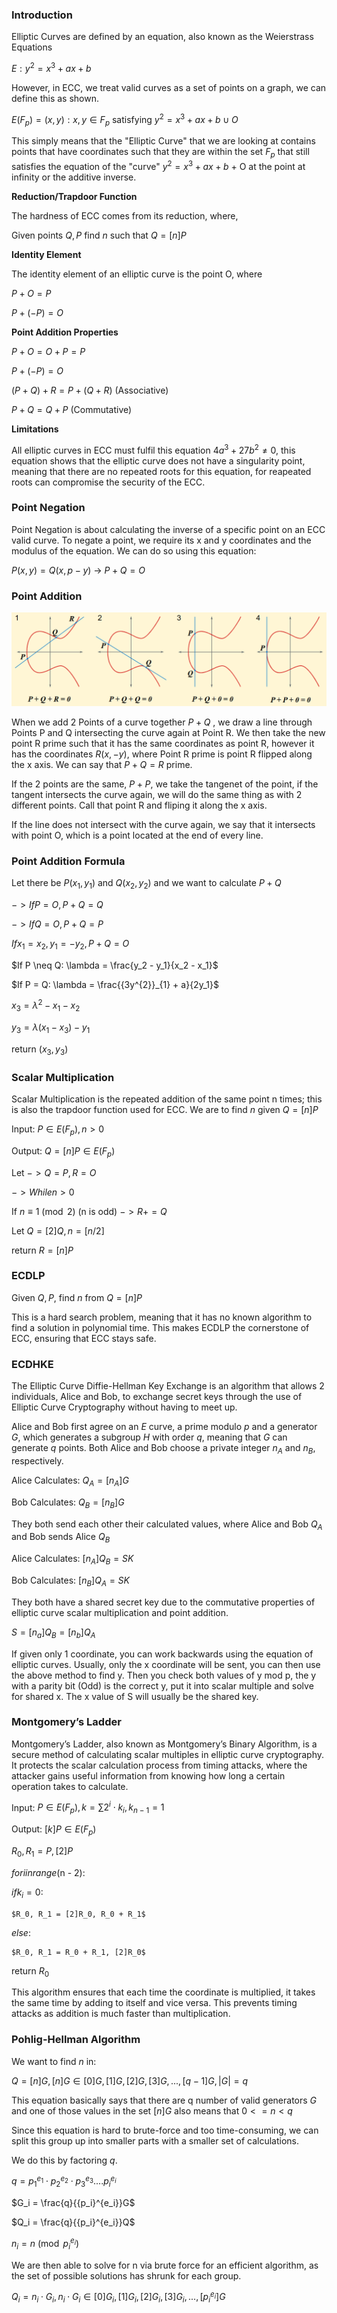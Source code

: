 ### __Introduction__

Elliptic Curves are defined by an equation, also known as the Weierstrass Equations

$E: y^{2} = x^{3} + ax + b$

However, in ECC, we treat valid curves as a set of points on a graph, we can define this as shown.

$E(F_{p}) = (x, y): x, y ∈ F_{p}$ satisfying $y^{2} = x^{3} + ax +b ∪ O$

This simply means that the "Elliptic Curve" that we are looking at contains points that have coordinates such that they are within the set $F_{p}$ that still satisfies the equation of the "curve" $y^{2} = x^{3} + ax + b$ + O at the point at infinity or the additive inverse.

__Reduction/Trapdoor Function__

The hardness of ECC comes from its reduction, where,

Given points $Q, P$ find $n$ such that $Q = [n]P$


__Identity Element__

The identity element of an elliptic curve is the point O, where

$P + O = P$

$P + (-P) = O$


__Point Addition Properties__

$P + O = O + P = P$

$P + (- P) = O$

$(P + Q) + R = P + (Q + R)$ (Associative)

$P + Q = Q + P$ (Commutative)


__Limitations__

All elliptic curves in ECC must fulfil this equation $4a^{3} + 27b^{2} \neq 0$, this equation shows that the elliptic curve does not have a singularity point, meaning that there are no repeated roots for this equation, for reapeated roots can compromise the security of the ECC.

### __Point Negation__

Point Negation is about calculating the inverse of a specific point on an ECC valid curve. To negate a point, we require its x and y coordinates and the modulus of the equation. We can do so using this equation:

$P(x, y) = Q(x, p - y)$ -> $P + Q = O$


### __Point Addition__

![Screenshot](./images/Point_Addition.png)

When we add 2 Points of a curve together $P + Q$ , we draw a line through Points P and Q intersecting the curve again at Point R. We then take the new point R prime such that it has the same coordinates as point R, however it has the coordinates $R(x, -y)$, where Point R prime is point R flipped along the x axis. We can say that $P + Q = R$ prime.

If the 2 points are the same, $P + P$, we take the tangenet of the point, if the tangent intersects the curve again, we will do the same thing as with 2 different points. Call that point R and fliping it along the x axis. 

If the line does not intersect with the curve again, we say that it intersects with point O, which is a point located at the end of every line.

### __Point Addition Formula__

Let there be $P(x_1, y_1)$ and $Q(x_2, y_2)$ and we want to calculate $P + Q$

$-> If P = O, P + Q = Q$

$-> If Q = O, P + Q = P$

$If x_1 = x_2, y_1 = -y_2, P + Q = O$

$If P \neq Q: \lambda = \frac{y_2 - y_1}{x_2 - x_1}$

$If P = Q: \lambda = \frac{{3y^{2}}_{1} + a}{2y_1}$

$x_3 = \lambda^2 - x_1 - x_2$

$y_3 = \lambda(x_1 - x_3) - y_1$

return $(x_3, y_3)$


### __Scalar Multiplication__

Scalar Multiplication is the repeated addition of the same point n times; this is also the trapdoor function used for ECC. We are to find $n$ given $Q = [n]P$

Input: $P ∈ E(F_p), n > 0$

Output: $Q = [n]P ∈ E(F_p)$

Let $-> Q = P, R = O$

$-> While n > 0$

If $n \equiv 1 \pmod{2}$ (n is odd) $-> R += Q$

Let $Q = [2]Q, n = [n/2]$

return $R = [n]P$


### __ECDLP__

Given $Q, P$, find $n$ from $Q = [n]P$

This is a hard search problem, meaning that it has no known algorithm to find a solution in polynomial time. This makes ECDLP the cornerstone of ECC, ensuring that ECC stays safe.


### __ECDHKE__

The Elliptic Curve Diffie-Hellman Key Exchange is an algorithm that allows 2 individuals, Alice and Bob, to exchange secret keys through the use of Elliptic Curve Cryptography without having to meet up.

Alice and Bob first agree on an $E$ curve, a prime modulo $p$ and a generator $G$, which generates a subgroup $H$ with order $q$, meaning that $G$ can generate $q$ points. Both Alice and Bob choose a private integer $n_A$ and $n_B$, respectively.

Alice Calculates: $Q_A = [n_A]G$

Bob Calculates: $Q_B = [n_B]G$

They both send each other their calculated values, where Alice and Bob $Q_A$ and Bob sends Alice $Q_B$

Alice Calculates: $[n_A]Q_B = SK$

Bob Calculates: $[n_B]Q_A = SK$

They both have a shared secret key due to the commutative properties of elliptic curve scalar multiplication and point addition.

$S = [n_a]Q_B = [n_b]Q_A$

If given only 1 coordinate, you can work backwards using the equation of elliptic curves. Usually, only the x coordinate will be sent, you can then use the above method to find y. 
Then you check both values of y mod p, the y with a parity bit (Odd) is the correct y, put it into scalar multiple and solve for shared x. The x value of S will usually be the shared key.


### __Montgomery’s Ladder__

Montgomery’s Ladder, also known as Montgomery’s Binary Algorithm, is a secure method of calculating scalar multiples in elliptic curve cryptography. It protects the scalar calculation process from timing attacks, where the attacker gains useful information from knowing how long a certain operation takes to calculate. 

Input: $P ∈ E(F_p), k = \sum 2^{i} \cdot k_i, k_{n - 1} = 1$

Output: $[k]P ∈ E(F_p)$

$R_0, R_1 = P, [2]P$

$for i in range($n - 2$):$

  $if k_i = 0:$
  
    $R_0, R_1 = [2]R_0, R_0 + R_1$
    
  $else:$
  
    $R_0, R_1 = R_0 + R_1, [2]R_0$
    
return $R_0$

This algorithm ensures that each time the coordinate is multiplied, it takes the same time by adding to itself and vice versa. This prevents timing attacks as addition is much faster than multiplication.


### __Pohlig-Hellman Algorithm__

We want to find $n$ in:

$Q = [n]G, [n]G ∈ {[0]G, [1]G, [2]G, [3]G,..., [q - 1]G}, |G| = q$

This equation basically says that there are q number of valid generators $G$ and one of those values in the set $[n]G$ also means that $0 <= n < q$

Since this equation is hard to brute-force and too time-consuming, we can split this group up into smaller parts with a smaller set of calculations.

We do this by factoring $q$.

$q = {p_1}^{e_1} \cdot {p_2}^{e_2} \cdot {p_3}^{e_3} .... {p_i}^{e_i}$

$G_i = \frac{q}{{p_i}^{e_i}}G$

$Q_i = \frac{q}{{p_i}^{e_i}}Q$

$n_i = n \pmod{{p_i}^{e_i}}$

We are then able to solve for n via brute force for an efficient algorithm, as the set of possible solutions has shrunk for each group.

$Q_i = n_i \cdot G_i, n_i \cdot G_i ∈ {[0]G_i, [1]G_i, [2]G_i, [3]G_i,...,[{p_i}^{e_i}]G}$

